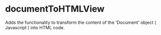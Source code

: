 # documentToHTMLView
Adds the functionality to transform the content of the 'Document' object ( Javascript ) into HTML code.

